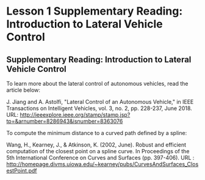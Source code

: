 # Lesson 1 Supplementary Reading: Introduction to Lateral Vehicle Control

## Supplementary Reading: Introduction to Lateral Vehicle Control

To learn more about the lateral control of autonomous vehicles, read the article below: 

J. Jiang and A. Astolfi, "Lateral Control of an Autonomous Vehicle," in IEEE Transactions on Intelligent Vehicles, vol. 3, no. 2, pp. 228-237, June 2018. URL: 
http://ieeexplore.ieee.org/stamp/stamp.jsp?tp=&arnumber=8286943&isnumber=8363076

To compute the minimum distance to a curved path defined by a spline: 

Wang, H., Kearney, J., & Atkinson, K. (2002, June). Robust and efficient computation of the closest point on a spline curve. In Proceedings of the 5th International Conference on Curves and Surfaces (pp. 397-406).  URL : 
http://homepage.divms.uiowa.edu/~kearney/pubs/CurvesAndSurfaces_ClosestPoint.pdf
 